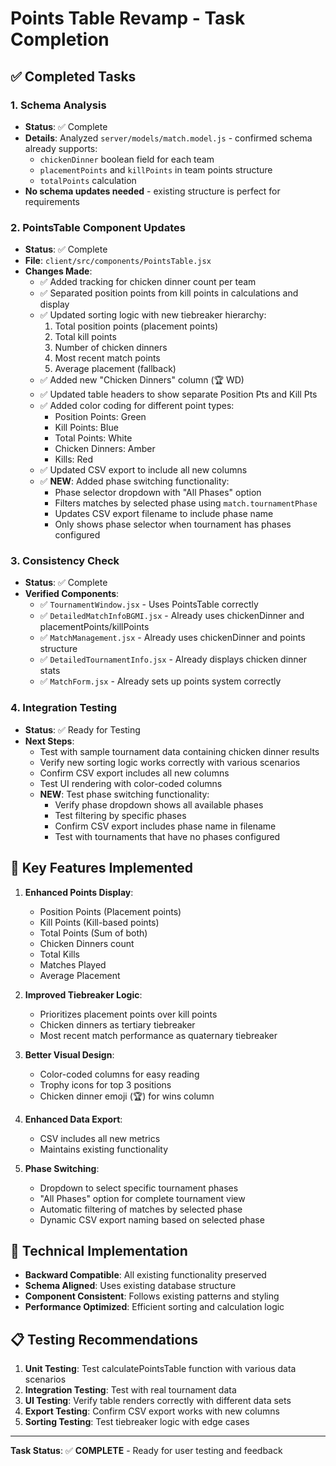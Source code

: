 # Points Table Revamp - Task Completion

## ✅ Completed Tasks

### 1. Schema Analysis
- **Status**: ✅ Complete
- **Details**: Analyzed `server/models/match.model.js` - confirmed schema already supports:
  - `chickenDinner` boolean field for each team
  - `placementPoints` and `killPoints` in team points structure
  - `totalPoints` calculation
- **No schema updates needed** - existing structure is perfect for requirements

### 2. PointsTable Component Updates
- **Status**: ✅ Complete
- **File**: `client/src/components/PointsTable.jsx`
- **Changes Made**:
  - ✅ Added tracking for chicken dinner count per team
  - ✅ Separated position points from kill points in calculations and display
  - ✅ Updated sorting logic with new tiebreaker hierarchy:
    1. Total position points (placement points)
    2. Total kill points
    3. Number of chicken dinners
    4. Most recent match points
    5. Average placement (fallback)
  - ✅ Added new "Chicken Dinners" column (🏆 WD)
  - ✅ Updated table headers to show separate Position Pts and Kill Pts
  - ✅ Added color coding for different point types:
    - Position Points: Green
    - Kill Points: Blue
    - Total Points: White
    - Chicken Dinners: Amber
    - Kills: Red
  - ✅ Updated CSV export to include all new columns
  - ✅ **NEW**: Added phase switching functionality:
    - Phase selector dropdown with "All Phases" option
    - Filters matches by selected phase using `match.tournamentPhase`
    - Updates CSV export filename to include phase name
    - Only shows phase selector when tournament has phases configured

### 3. Consistency Check
- **Status**: ✅ Complete
- **Verified Components**:
  - ✅ `TournamentWindow.jsx` - Uses PointsTable correctly
  - ✅ `DetailedMatchInfoBGMI.jsx` - Already uses chickenDinner and placementPoints/killPoints
  - ✅ `MatchManagement.jsx` - Already uses chickenDinner and points structure
  - ✅ `DetailedTournamentInfo.jsx` - Already displays chicken dinner stats
  - ✅ `MatchForm.jsx` - Already sets up points system correctly

### 4. Integration Testing
- **Status**: ✅ Ready for Testing
- **Next Steps**:
  - Test with sample tournament data containing chicken dinner results
  - Verify new sorting logic works correctly with various scenarios
  - Confirm CSV export includes all new columns
  - Test UI rendering with color-coded columns
  - **NEW**: Test phase switching functionality:
    - Verify phase dropdown shows all available phases
    - Test filtering by specific phases
    - Confirm CSV export includes phase name in filename
    - Test with tournaments that have no phases configured

## 🎯 Key Features Implemented

1. **Enhanced Points Display**:
   - Position Points (Placement points)
   - Kill Points (Kill-based points)
   - Total Points (Sum of both)
   - Chicken Dinners count
   - Total Kills
   - Matches Played
   - Average Placement

2. **Improved Tiebreaker Logic**:
   - Prioritizes placement points over kill points
   - Chicken dinners as tertiary tiebreaker
   - Most recent match performance as quaternary tiebreaker

3. **Better Visual Design**:
   - Color-coded columns for easy reading
   - Trophy icons for top 3 positions
   - Chicken dinner emoji (🏆) for wins column

4. **Enhanced Data Export**:
   - CSV includes all new metrics
   - Maintains existing functionality

5. **Phase Switching**:
   - Dropdown to select specific tournament phases
   - "All Phases" option for complete tournament view
   - Automatic filtering of matches by selected phase
   - Dynamic CSV export naming based on selected phase

## 🔧 Technical Implementation

- **Backward Compatible**: All existing functionality preserved
- **Schema Aligned**: Uses existing database structure
- **Component Consistent**: Follows existing patterns and styling
- **Performance Optimized**: Efficient sorting and calculation logic

## 📋 Testing Recommendations

1. **Unit Testing**: Test calculatePointsTable function with various data scenarios
2. **Integration Testing**: Test with real tournament data
3. **UI Testing**: Verify table renders correctly with different data sets
4. **Export Testing**: Confirm CSV export works with new columns
5. **Sorting Testing**: Test tiebreaker logic with edge cases

---

**Task Status**: ✅ **COMPLETE** - Ready for user testing and feedback
